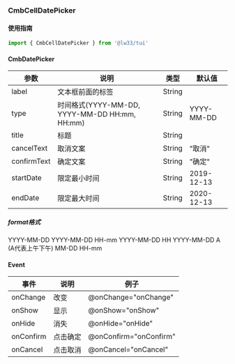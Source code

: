 ### CmbCellDatePicker

#### 使用指南

```JavaScript
import { CmbCellDatePicker } from '@lw33/tui'
```

#### CmbDatePicker

| 参数        | 说明                            | 类型     | 默认值                         |
| ----------- | -----------------------------  | -------- | ------------------------------ |
| label       | 文本框前面的标签                 | String   |                                |
| type        | 时间格式(YYYY-MM-DD, YYYY-MM-DD HH:mm, HH:mm)  | String   | YYYY-MM-DD                    |
| title       | 标题                                    | String   |                     |
| cancelText | 取消文案                                | String   | "取消"                   |
| confirmText| 确定文案                                | String   | "确定"                   |
| startDate   | 限定最小时间                          | String   |  2019-12-13       |
| endDate     | 限定最大时间                          | String   |  2020-12-13       |

##### format格式
YYYY-MM-DD 
YYYY-MM-DD HH-mm
YYYY-MM-DD HH
YYYY-MM-DD A (A代表上午下午)
MM-DD
HH-mm

#### Event

| 事件   | 说明             | 例子                      |
| ------ | ---------------- | ------------------------- |
| onChange  | 改变         | @onChange="onChange"      |
| onShow   | 显示          | @onShow="onShow"      |
| onHide   | 消失          | @onHide="onHide"      |
| onConfirm  | 点击确定      | @onConfirm="onConfirm"      |
| onCancel | 点击取消        | @onCancel="onCancel"    |

